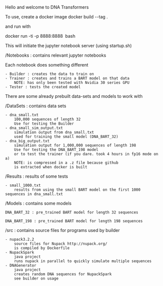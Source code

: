 Hello and welcome to DNA Transformers

To use, create a docker image
docker build --tag <desired name> .

and run with

docker run -ti -p 8888:8888 <image you chose> bash

This will initiate the jupyter notebook server (using startup.sh)

/Notebooks : contains relevant jupyter notebooks

Each notebook does something different

	- Builder : creates the data to train on
	- Trainer : creates and trains a BART model on that data
		NOTE: has only been tested with Nvidia 30 series GPU
	- Tester : tests the created model

There are some already prebuilt data-sets and models to work with

/DataSets : contains data sets

	- dna_small.txt
		100,000 sequences of length 32
		Use for testing the Builder
	- dna_small_sim_output.txt
		simulation output from dna_small.txt
		used for training the small model (DNA_BART_32)
	- dna_big_output.txt
		simulation output for 1,000,000 sequences of length 198
		Use for testing the DNA_BART_198 model
		or to test the trainer (if you dare. took 4 hours in fp16 mode on a)
		NOTE: is compressed in a .z file because github
		is extracted when docker is built

/Results : results of some tests
	
	- small_1000.txt 
		results from using the small BART model on the first 1000 sequences in dna_small.txt
		
/Models : contains some models
	
	DNA_BART_32 : pre_trained BART model for length 32 sequences
	
	DNA_BART_198 : pre_trained BART model for length 198 sequences

/src : contains source files for programs used by builder
	
	- nupack3.2.2
		source files for Nupack http://nupack.org/
		is compiled by Dockerfile
	- NupackSpark
		java project
		runs nupack in parallel to quickly simulate multiple sequences
	- DNAGenerator
		java project
		creates random DNA sequences for NupackSpark
		see builder on usage